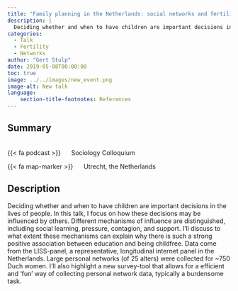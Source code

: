 ```yaml
---
title: "Family planning in the Netherlands: social networks and fertility"
description: |
  Deciding whether and when to have children are important decisions in the lives of people. In this talk, I focus on how these decisions may be influenced by others. Different mechanisms of influence are distinguished, including social learning, pressure, contagion, and support. I’ll discuss to what extent these mechanisms can explain why there is such a strong positive association between education and being childfree. Data come from the LISS-panel, a representative, longitudinal internet panel in the Netherlands. Large personal networks (of 25 alters) were collected for ~750 Duch women. I’ll also highlight a new survey-tool that allows for a efficient and ‘fun’ way of collecting personal network data, typically a burdensome task. 
categories:
  - Talk
  - Fertility
  - Networks
author: "Gert Stulp"
date: 2019-05-08T00:00:00
toc: true
image: ../../images/new_event.png
image-alt: New talk
language: 
    section-title-footnotes: References
---
```



## Summary 
<br>
{{< fa podcast >}} &nbsp;&nbsp;&nbsp;&nbsp; Sociology Colloquium

{{< fa map-marker >}} &nbsp;&nbsp;&nbsp;&nbsp; Utrecht, the Netherlands




## Description

Deciding whether and when to have children are important decisions in the lives of people. In this talk, I focus on how these decisions may be influenced by others. Different mechanisms of influence are distinguished, including social learning, pressure, contagion, and support. I’ll discuss to what extent these mechanisms can explain why there is such a strong positive association between education and being childfree. Data come from the LISS-panel, a representative, longitudinal internet panel in the Netherlands. Large personal networks (of 25 alters) were collected for ~750 Duch women. I’ll also highlight a new survey-tool that allows for a efficient and ‘fun’ way of collecting personal network data, typically a burdensome task.
